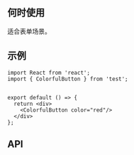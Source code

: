 ## 何时使用

适合表单场景。

## 示例

```tsx
import React from 'react';
import { ColorfulButton } from 'test';


export default () => {
  return <div>
    <ColorfulButton color="red"/>
  </div>
};
```

## API

<API hideTitle  src="@/components/colorful-button/colorful-button.tsx" />

